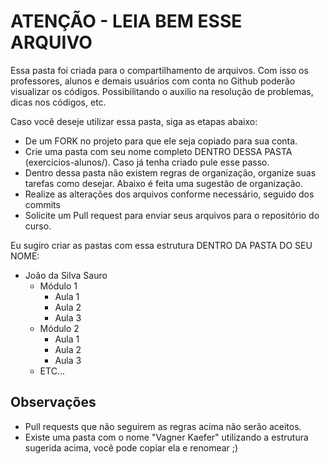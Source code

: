 
# ATENÇÃO - LEIA BEM ESSE ARQUIVO

Essa pasta foi criada para o compartilhamento de arquivos. Com isso os professores, alunos e demais usuários com conta no Github poderão visualizar os códigos. Possibilitando o auxilio na resolução de problemas, dicas nos códigos, etc.

Caso você deseje utilizar essa pasta, siga as etapas abaixo:

- De um FORK no projeto para que ele seja copiado para sua conta.
- Crie uma pasta com seu nome completo DENTRO DESSA PASTA (exercicios-alunos/). Caso já tenha criado pule esse passo.
- Dentro dessa pasta não existem regras de organização, organize suas tarefas como desejar. Abaixo é feita uma sugestão de organização.
- Realize as alterações dos arquivos conforme necessário, seguido dos commits
- Solicite um Pull request para enviar seus arquivos para o repositório do curso.



Eu sugiro criar as pastas com essa estrutura DENTRO DA PASTA DO SEU NOME:

- João da Silva Sauro 
    - Módulo 1
        - Aula 1
        - Aula 2
        - Aula 3
    - Módulo 2
        - Aula 1
        - Aula 2
        - Aula 3
    - ETC...

## Observações
 
- Pull requests que não seguirem as regras acima não serão aceitos.
- Existe uma pasta com o nome "Vagner Kaefer" utilizando a estrutura sugerida acima, você pode copiar ela e renomear ;) 
